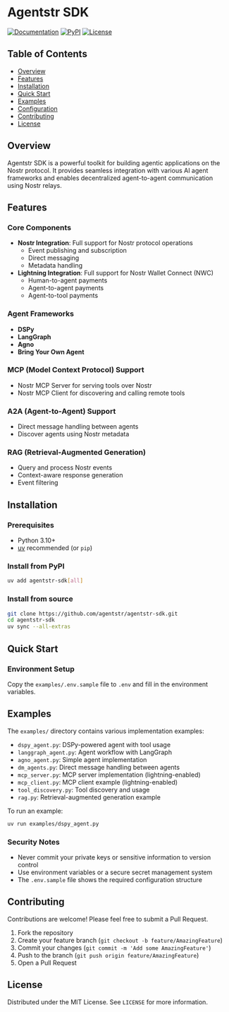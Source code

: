 # Agentstr SDK

[![Documentation](https://img.shields.io/badge/docs-online-blue.svg)](https://agentstr.com/docs)
[![PyPI](https://img.shields.io/pypi/v/agentstr-sdk)](https://pypi.org/project/agentstr-sdk/)
[![License](https://img.shields.io/badge/license-MIT-green)](LICENSE)

## Table of Contents
- [Overview](#overview)
- [Features](#features)
- [Installation](#installation)
- [Quick Start](#quick-start)
- [Examples](#examples)
- [Configuration](#configuration)
- [Contributing](#contributing)
- [License](#license)

## Overview

Agentstr SDK is a powerful toolkit for building agentic applications on the Nostr protocol. It provides seamless integration with various AI agent frameworks and enables decentralized agent-to-agent communication using Nostr relays.

## Features

### Core Components
- **Nostr Integration**: Full support for Nostr protocol operations
  - Event publishing and subscription
  - Direct messaging
  - Metadata handling
- **Lightning Integration**: Full support for Nostr Wallet Connect (NWC)
  - Human-to-agent payments
  - Agent-to-agent payments
  - Agent-to-tool payments

### Agent Frameworks
- **DSPy**
- **LangGraph**
- **Agno**
- **Bring Your Own Agent**

### MCP (Model Context Protocol) Support
- Nostr MCP Server for serving tools over Nostr
- Nostr MCP Client for discovering and calling remote tools

### A2A (Agent-to-Agent) Support
- Direct message handling between agents
- Discover agents using Nostr metadata

### RAG (Retrieval-Augmented Generation)
- Query and process Nostr events
- Context-aware response generation
- Event filtering

## Installation

### Prerequisites
- Python 3.10+
- [uv](https://docs.astral.sh/uv/) recommended (or `pip`)

### Install from PyPI
```bash
uv add agentstr-sdk[all]
```

### Install from source
```bash
git clone https://github.com/agentstr/agentstr-sdk.git
cd agentstr-sdk
uv sync --all-extras
```

## Quick Start

### Environment Setup
Copy the `examples/.env.sample` file to `.env` and fill in the environment variables.

## Examples

The `examples/` directory contains various implementation examples:

- `dspy_agent.py`: DSPy-powered agent with tool usage
- `langgraph_agent.py`: Agent workflow with LangGraph
- `agno_agent.py`: Simple agent implementation
- `dm_agents.py`: Direct message handling between agents
- `mcp_server.py`: MCP server implementation (lightning-enabled)
- `mcp_client.py`: MCP client example (lightning-enabled)
- `tool_discovery.py`: Tool discovery and usage
- `rag.py`: Retrieval-augmented generation example

To run an example:
```bash
uv run examples/dspy_agent.py
```

### Security Notes
- Never commit your private keys or sensitive information to version control
- Use environment variables or a secure secret management system
- The `.env.sample` file shows the required configuration structure

## Contributing

Contributions are welcome! Please feel free to submit a Pull Request.

1. Fork the repository
2. Create your feature branch (`git checkout -b feature/AmazingFeature`)
3. Commit your changes (`git commit -m 'Add some AmazingFeature'`)
4. Push to the branch (`git push origin feature/AmazingFeature`)
5. Open a Pull Request

## License

Distributed under the MIT License. See `LICENSE` for more information.
